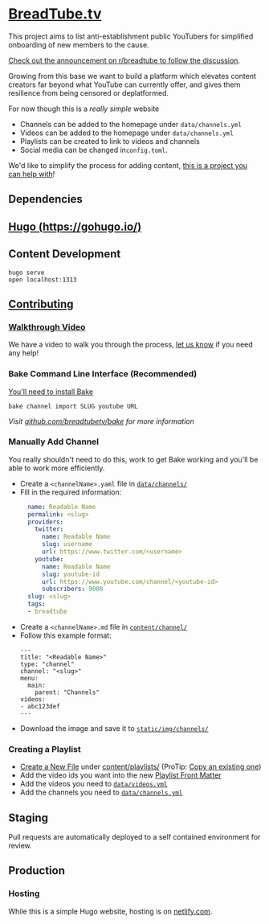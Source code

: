 # [BreadTube.tv](https://breadtube.tv)

This project aims to list anti-establishment public YouTubers for simplified onboarding of new members to the cause.

[Check out the announcement on r/breadtube to follow the discussion](https://www.reddit.com/r/BreadTube/comments/ahxwrm/breadtubetv_is_live_and_open_source_you_can_help/).

Growing from this base we want to build a platform which elevates content creators far beyond what YouTube can currently offer, and gives them resilience from being censored or deplatformed.

For now though this is a *_really simple_* website

- Channels can be added to the homepage under `data/channels.yml`
- Videos can be added to the homepage under `data/channels.yml`
- Playlists can be created to link to videos and channels
- Social media can be changed in`config.toml`.

We'd like to simplify the process for adding content, [this is a project you can help with](https://github.com/breadtubetv/breadtubetv/issues/22)!

## Dependencies

## [Hugo (https://gohugo.io/)](https://gohugo.io/)

## Content Development

```
hugo serve
open localhost:1313
```

## [Contributing](https://github.com/breadtubetv/breadtubetv/blob/master/CONTRIBUTING.md)

### [Walkthrough Video](https://youtu.be/A13Xer-IvFs)

We have a video to walk you through the process, [let us know](https://breadtube.tv/discord) if you need any help!

### Bake Command Line Interface (Recommended)

[You'll need to install Bake](https://github.com/breadtubetv/bake/)

```bake channel import SLUG youtube URL```

_Visit [github.com/breadtubetv/bake](https://github.com/breadtubetv/bake) for more information_

### Manually Add Channel

You really shouldn't need to do this, work to get Bake working and you'll be able to work more efficiently.

- Create a `<channelName>.yaml` file in [`data/channels/`](https://github.com/breadtubetv/breadtubetv/blob/master/data/channels)
- Fill in the required information:
  ```yaml
    name: Readable Name
    permalink: <slug>
    providers:
      twitter:
        name: Readable Name
        slug: username
        url: https://www.twitter.com/<username>
      youtube:
        name: Readable Name
        slug: youtube-id
        url: https://www.youtube.com/channel/<youtube-id>
        subscribers: 9000
    slug: <slug>
    tags:
    - breadtube
  ```
- Create a `<channelName>.md` file in [`content/channel/`](https://github.com/breadtubetv/breadtubetv/blob/master/content)
- Follow this example format:
  ```
  ---
  title: "<Readable Name>"
  type: "channel"
  channel: "<slug>"
  menu:
    main:
      parent: "Channels"
  videos:
  - abc123def
  ---
  ```
- Download the image and save it to [`static/img/channels/`](https://github.com/breadtubetv/breadtubetv/blob/master/static/img/channels)

### Creating a Playlist

- [Create a New File](https://github.com/breadtubetv/breadtubetv/new/master/content/playlists) under [content/playlists/](https://github.com/breadtubetv/breadtubetv/tree/master/content/playlists) (ProTip: [Copy an existing one](https://github.com/breadtubetv/breadtubetv/blob/master/content/playlists/welcome.md))
- Add the video ids you want into the new [Playlist Front Matter](https://gohugo.io/content-management/front-matter/)
- Add the videos you need to [`data/videos.yml`](https://github.com/breadtubetv/breadtubetv/blob/master/data/videos.yml)
- Add the channels you need to [`data/channels.yml`](https://github.com/breadtubetv/breadtubetv/blob/master/data/channels.yml)

## Staging

Pull requests are automatically deployed to a self contained environment for review.

## Production

### Hosting

While this is a simple Hugo website, hosting is on [netlify.com](https://netlify.com).
